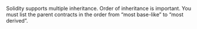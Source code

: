 Solidity supports multiple inheritance. Order of inheritance is important. You must list the parent contracts in the order from “most base-like” to “most derived”.